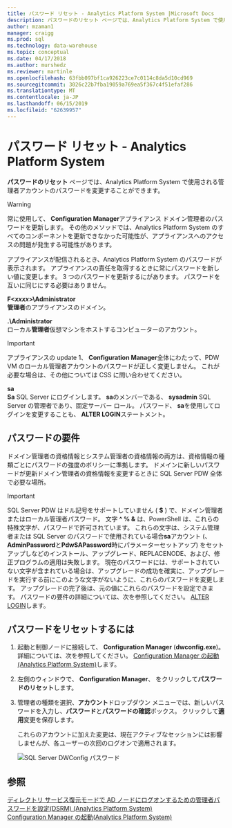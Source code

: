 ```yaml
---
title: パスワード リセット - Analytics Platform System |Microsoft Docs
description: パスワードのリセット ページでは、Analytics Platform System で使用される管理者アカウントのパスワードを変更することができます。
author: mzaman1
manager: craigg
ms.prod: sql
ms.technology: data-warehouse
ms.topic: conceptual
ms.date: 04/17/2018
ms.author: murshedz
ms.reviewer: martinle
ms.openlocfilehash: 63fbb097bf1ca926223ce7c0114c8da5d10cd969
ms.sourcegitcommit: 3026c22b7fba19059a769ea5f367c4f51efaf286
ms.translationtype: MT
ms.contentlocale: ja-JP
ms.lasthandoff: 06/15/2019
ms.locfileid: "62639957"
---
```

# <a name="password-reset---analytics-platform-system"></a>パスワード リセット - Analytics Platform System
**パスワードのリセット** ページでは、Analytics Platform System で使用される管理者アカウントのパスワードを変更することができます。  
  
> [!WARNING]  
> 常に使用して、 **Configuration Manager**アプライアンス ドメイン管理者のパスワードを更新します。 その他のメソッドでは、Analytics Platform System のすべてのコンポーネントを更新できなかった可能性が、アプライアンスへのアクセスの問題が発生する可能性があります。  
  
アプライアンスが配信されるとき、Analytics Platform System のパスワードが表示されます。 アプライアンスの責任を取得するときに常にパスワードを新しい値に変更します。 3 つのパスワードを更新するにがあります。 パスワードを互いに同じにする必要はありません。  
  
**F<*xxxx*>\Administrator**  
**管理者**のアプライアンスのドメイン。  
  
**.\Administrator**  
ローカル**管理者**仮想マシンをホストするコンピューターのアカウント。  
  
> [!IMPORTANT]  
> アプライアンスの update 1、 **Configuration Manager**全体にわたって、PDW VM のローカル管理者アカウントのパスワードが正しく変更しません。 これが必要な場合は、その他については CSS に問い合わせてください。  
  
**sa**  
**Sa** SQL Server にログインします。 **sa**のメンバーである、 **sysadmin** SQL Server の管理者であり、固定サーバー ロール。 パスワード、 **sa**を使用してログインを変更することも、 **ALTER LOGIN**ステートメント。  
  
## <a name="password-requirements"></a>パスワードの要件  
ドメイン管理者の資格情報とシステム管理者の資格情報の両方は、資格情報の種類ごとにパスワードの強度のポリシーに準拠します。 ドメインに新しいパスワードが更新ドメイン管理者の資格情報を変更するときに SQL Server PDW 全体で必要な場所。  
  
> [!IMPORTANT]  
> SQL Server PDW はドル記号をサポートしていません ( **$** ) で、ドメイン管理者またはローカル管理者パスワード。 文字 **^ % &** は、PowerShell は、これらの特殊文字が、パスワードで許可されています。 これらの文字は、システム管理者または SQL Server のパスワードで使用されている場合**sa**アカウント (、 **AdminPassword**と**PdwSAPassword**時にパラメーターセットアップ) をセットアップしなどのインストール、アップグレード、REPLACENODE、および、修正プログラムの適用は失敗します。 現在のパスワードには、サポートされていない文字が含まれている場合は、アップグレードの成功を確実に、アップグレードを実行する前にこのような文字がないように、これらのパスワードを変更します。 アップグレードの完了後は、元の値にこれらのパスワードを設定できます。 パスワードの要件の詳細については、次を参照してください。 [ALTER LOGIN](../t-sql/statements/alter-login-transact-sql.md)します。  
  
## <a name="to-reset-a-password"></a>パスワードをリセットするには  
  
1.  起動と制御ノードに接続して、 **Configuration Manager** (**dwconfig.exe**)。 詳細については、次を参照してください。 [Configuration Manager の起動&#40;Analytics Platform System&#41;](launch-the-configuration-manager.md)します。  
  
2.  左側のウィンドウで、 **Configuration Manager**、 をクリックして**パスワードのリセット**します。  
  
3.  管理者の種類を選択、**アカウント**ドロップダウン メニューでは、新しいパスワードを入力し、**パスワード**と**パスワードの確認**ボックス。 クリックして**適用**変更を保存します。  
  
    これらのアカウントに加えた変更は、現在アクティブなセッションには影響しませんが、各ユーザーの次回のログオンで適用されます。  
  
    ![SQL Server DWConfig パスワード](./media/password-reset/SQL_Server_PDW_DWConfig_TopPW.png "SQL_Server_PDW_DWConfig_TopPW")  
  
## <a name="see-also"></a>参照  
[ディレクトリ サービス復元モードで AD ノードにログオンするための管理者パスワードを設定&#40;DSRM&#41; &#40;Analytics Platform System&#41;](set-admin-password-for-logging-on-to-ad-nodes-in-directory-services-restore-mode.md)  
[Configuration Manager の起動&#40;Analytics Platform System&#41;](launch-the-configuration-manager.md)  
  
